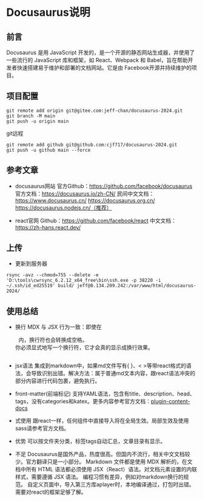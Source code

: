 # Docusaurus说明
## 前言
Docusaurus 是用 JavaScript 开发的，是一个开源的静态网站生成器，并使用了一些流行的 JavaScript 库和框架，如 React、Webpack 和 Babel，旨在帮助开发者快速搭建易于维护和部署的文档网站。它是由 Facebook开源并持续维护的项目。
## 项目配置
```
git remote add origin git@gitee.com:jeff-chan/docusaurus-2024.git
git branch -M main
git push -u origin main
```
git远程
```
git remote add github git@github.com:cjf717/docusaurus-2024.git
git push -u github main --force
```

## 参考文章
- docusaurus网站
官方Github：https://github.com/facebook/docusaurus
官方文档：https://docusaurus.io/zh-CN/
民间中文文档：
https://www.docusaurus.cn/
https://docusaurus.org.cn/
https://docusaurus.nodejs.cn/（推荐）

- react官网
Github：https://github.com/facebook/react
中文文档：https://zh-hans.react.dev/

## 上传
- 更新到服务器
```
rsync -avz --chmod=755 --delete -e 'D:\tools\cwrsync_6.2.12_x64_free\bin\ssh.exe -p 38220 -i ~/.ssh/id_ed25519' build/ jeff@8.134.209.242:/var/www/html/docusaurus-2024/
```

## 使用总结
- 换行
  MDX 与 JSX 行为一致：即使在 <pre> 内，换行符也会转换成空格。 你必须显式地写一个换行符，它才会真的显示成换行效果。
- jsx语法
  集成到markdown中，如果md文件写有{ }、< >等带react格式的语法，会导致识别出错。解决方法：属于普通md文本内容，跟react语法冲突的部分内容进行代码包裹，避免执行。
- front-matter(前端标记)
  支持YAML语法，包含有title、description、head、tags，没有categories和katex。更多内容参考官方文档：[plugin-content-docs](https://docusaurus.io/zh-CN/docs/api/plugins/@docusaurus/plugin-content-docs#markdown-front-matter)
- 式使用
  跟react一样，任何组件中直接导入将在全局生效。局部生效及使用sass请参考官方文档。

- 优势
  可以按文件夹分类，标签tags自动汇总，文章目录有显示。
- 不足
  Docusaurus是国外产品，热度很高。但国内不流行，相关中文文档较少。官方翻译只是一小部分。
  Markdown 文件都是使用 MDX 解析的，在文档中所有 HTML 语法都必须使用 JSX（React）语法。对文档元素设置的内联样式，需要遵循 JSX 语法。
  编程习惯有差异，例如对markdown换行的规范。
  自定义页面中，导入第三方库aplayer时，本地编译通过，打包时出错。需要对react的框架足够了解。
